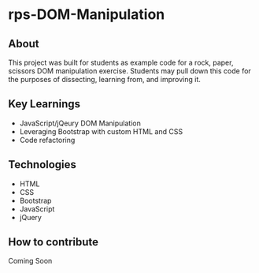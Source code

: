 # rps-DOM-Manipulation

## About

This project was built for students as example code for a rock, paper, scissors DOM manipulation exercise. Students may pull down this code for the purposes of dissecting, learning from, and improving it.

## Key Learnings

- JavaScript/jQeury DOM Manipulation
- Leveraging Bootstrap with custom HTML and CSS
- Code refactoring

## Technologies

- HTML
- CSS
- Bootstrap
- JavaScript
- jQuery

## How to contribute
Coming Soon